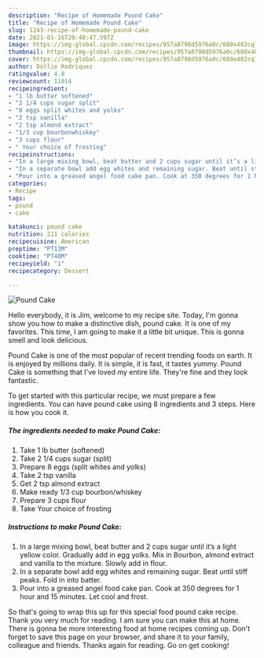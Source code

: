 ```yaml
---
description: "Recipe of Homemade Pound Cake"
title: "Recipe of Homemade Pound Cake"
slug: 1243-recipe-of-homemade-pound-cake
date: 2021-01-16T20:48:47.597Z
image: https://img-global.cpcdn.com/recipes/957a8798d5976a0c/680x482cq70/pound-cake-recipe-main-photo.jpg
thumbnail: https://img-global.cpcdn.com/recipes/957a8798d5976a0c/680x482cq70/pound-cake-recipe-main-photo.jpg
cover: https://img-global.cpcdn.com/recipes/957a8798d5976a0c/680x482cq70/pound-cake-recipe-main-photo.jpg
author: Dollie Rodriquez
ratingvalue: 4.9
reviewcount: 11014
recipeingredient:
- "1 lb butter softened"
- "2 1/4 cups sugar split"
- "8 eggs split whites and yolks"
- "2 tsp vanilla"
- "2 tsp almond extract"
- "1/3 cup bourbonwhiskey"
- "3 cups flour"
- " Your choice of frosting"
recipeinstructions:
- "In a large mixing bowl, beat butter and 2 cups sugar until it’s a light yellow color. Gradually add in egg yolks. Mix in Bourbon, almond extract and vanilla to the mixture. Slowly add in flour."
- "In a separate bowl add egg whites and remaining sugar. Beat until stiff peaks. Fold in into batter."
- "Pour into a greased angel food cake pan. Cook at 350 degrees for 1 hour and 15 minutes. Let cool and frost."
categories:
- Recipe
tags:
- pound
- cake

katakunci: pound cake 
nutrition: 211 calories
recipecuisine: American
preptime: "PT13M"
cooktime: "PT40M"
recipeyield: "1"
recipecategory: Dessert

---
```



![Pound Cake](https://img-global.cpcdn.com/recipes/957a8798d5976a0c/680x482cq70/pound-cake-recipe-main-photo.jpg)

Hello everybody, it is Jim, welcome to my recipe site. Today, I'm gonna show you how to make a distinctive dish, pound cake. It is one of my favorites. This time, I am going to make it a little bit unique. This is gonna smell and look delicious.

Pound Cake is one of the most popular of recent trending foods on earth. It is enjoyed by millions daily. It is simple, it is fast, it tastes yummy. Pound Cake is something that I've loved my entire life. They're fine and they look fantastic.




To get started with this particular recipe, we must prepare a few ingredients. You can have pound cake using 8 ingredients and 3 steps. Here is how you cook it.

<!--inarticleads1-->

##### The ingredients needed to make Pound Cake:

1. Take 1 lb butter (softened)
1. Take 2 1/4 cups sugar (split)
1. Prepare 8 eggs (split whites and yolks)
1. Take 2 tsp vanilla
1. Get 2 tsp almond extract
1. Make ready 1/3 cup bourbon/whiskey
1. Prepare 3 cups flour
1. Take  Your choice of frosting




<!--inarticleads2-->

##### Instructions to make Pound Cake:

1. In a large mixing bowl, beat butter and 2 cups sugar until it’s a light yellow color. Gradually add in egg yolks. Mix in Bourbon, almond extract and vanilla to the mixture. Slowly add in flour.
1. In a separate bowl add egg whites and remaining sugar. Beat until stiff peaks. Fold in into batter.
1. Pour into a greased angel food cake pan. Cook at 350 degrees for 1 hour and 15 minutes. Let cool and frost.




So that's going to wrap this up for this special food pound cake recipe. Thank you very much for reading. I am sure you can make this at home. There is gonna be more interesting food at home recipes coming up. Don't forget to save this page on your browser, and share it to your family, colleague and friends. Thanks again for reading. Go on get cooking!
